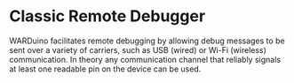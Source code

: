 # Classic Remote Debugger

WARDuino facilitates remote debugging by allowing debug messages to be sent over a variety of carriers, such as USB (wired) or Wi-Fi (wireless) communication.
In theory any communication channel that reliably signals at least one readable pin on the device can be used.

